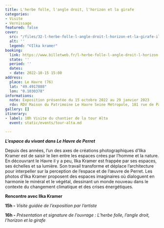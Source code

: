 ```yaml
---
title: L'herbe folle, l'angle droit, l'horizon et la girafe
categories:
- Visite
- Vernissage
featured: false
cover:
  src: "/files/32-l-herbe-folle-l-angle-droit-l-horizon-et-la-girafe-ilka-kramer.jpg"
  alt: ''
  legend: "©Ilka kramer"
booking:
  link: https://www.billetweb.fr/l-herbe-folle-l-angle-droit-l-horizon-et-la-girafe
  state: ''
  period: ''
  dates:
  - date: 2022-10-15 15:00
address:
  place: Le Havre (76)
  lat: "49.4917888"
  lon: "0.1030378"
informations:
  note: Exposition présentée du 15 octobre 2022 au 29 janvier 2023
  rdv: RDV Maison du Patrimoine Le Havre Seine Métropole, 181 rue de Paris
gallery: []
itinerary:
- label: 10h Visite du chantier de la tour Alta
  event: static/events/tour-alta.md

---
```

**_L’espace du vivant dans Le Havre de Perret_**

Depuis des années, l’un des axes de créations photographiques d’Ilka Kramer est de saisir le lien entre les espaces crées par l’homme et la nature. En découvrant le Havre il y a peu, Ilka Kramer est frappée par ses espaces, ses échelles et sa lumière. Son travail transforme et déplace l’architecture pour interpeller sur la perception de l’espace et de l’œuvre de Perret. Les photos d’Ilka Kramer proposent des espaces imaginaires où dialoguent en harmonie le minéral et le végétal, dessinant un monde nouveau dans le contexte du changement climatique et des crises énergétiques.

**Rencontre avec Ilka Kramer**

**15h -** _Visite guidée de l’exposition par l’artiste_

**16h _-_** _Présentation et signature de l’ouvrage : L’herbe folle, l’angle droit, l’horizon et la girafe_